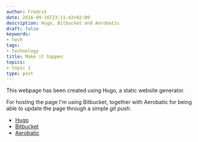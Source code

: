 ```yaml
---
author: Fredrik
date: 2016-09-16T23:11:43+02:00
description: Hugo, Bitbucket and Aerobatic
draft: false
keywords:
- tech
tags:
- technology
title: Make it happen
topics:
- topic 1
type: post
---
```


This webpage has been created using Hugo, a static website generator.

For hosting the page I'm using Bitbucket, together with Aerobatic for being able to update the page through a simple _git push_.

* [Hugo](https://gohugo.io)
* [Bitbucket](https://bitbucket.org)
* [Aerobatic](https://aerobatic.com)